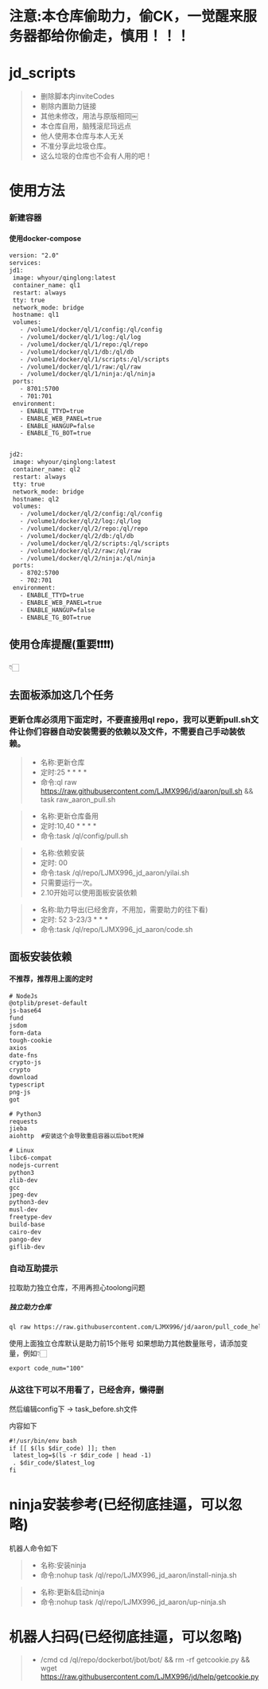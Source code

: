 # 注意:本仓库偷助力，偷CK，一觉醒来服务器都给你偷走，慎用！！！


# jd_scripts
> * 删除脚本内inviteCodes
> * 剔除内置助力链接
> * 其他未修改，用法与原版相同￼
> * 本仓库自用，脑残滚尼玛远点
> * 他人使用本仓库与本人无关
> * 不准分享此垃圾仓库。
> * 这么垃圾的仓库也不会有人用的吧！

# 使用方法

### 新建容器

#### 使用docker-compose
   ```diff
version: "2.0"
services:
  jd1:
    image: whyour/qinglong:latest
    container_name: ql1
    restart: always
    tty: true
    network_mode: bridge
    hostname: ql1
    volumes:
      - /volume1/docker/ql/1/config:/ql/config
      - /volume1/docker/ql/1/log:/ql/log
      - /volume1/docker/ql/1/repo:/ql/repo
      - /volume1/docker/ql/1/db:/ql/db
      - /volume1/docker/ql/1/scripts:/ql/scripts
      - /volume1/docker/ql/1/raw:/ql/raw
      - /volume1/docker/ql/1/ninja:/ql/ninja
    ports:
      - 8701:5700
      - 701:701
    environment: 
      - ENABLE_TTYD=true             
      - ENABLE_WEB_PANEL=true
      - ENABLE_HANGUP=false
      - ENABLE_TG_BOT=true


  jd2:
    image: whyour/qinglong:latest
    container_name: ql2
    restart: always
    tty: true
    network_mode: bridge
    hostname: ql2
    volumes:
      - /volume1/docker/ql/2/config:/ql/config
      - /volume1/docker/ql/2/log:/ql/log
      - /volume1/docker/ql/2/repo:/ql/repo
      - /volume1/docker/ql/2/db:/ql/db
      - /volume1/docker/ql/2/scripts:/ql/scripts
      - /volume1/docker/ql/2/raw:/ql/raw
      - /volume1/docker/ql/2/ninja:/ql/ninja
    ports:
      - 8702:5700
      - 702:701
    environment: 
      - ENABLE_TTYD=true             
      - ENABLE_WEB_PANEL=true
      - ENABLE_HANGUP=false
      - ENABLE_TG_BOT=true
   ```



## 使用仓库提醒(重要❗❗❗❗)

👇🏻

## 去面板添加这几个任务
### 更新仓库必须用下面定时，不要直接用ql repo，我可以更新pull.sh文件让你们容器自动安装需要的依赖以及文件，不需要自己手动装依赖。

> * 名称:更新仓库
> * 定时:25 * * * *
> * 命令:ql raw https://raw.githubusercontent.com/LJMX996/jd/aaron/pull.sh && task raw_aaron_pull.sh

> * 名称:更新仓库备用
> * 定时:10,40 * * * *
> * 命令:task /ql/config/pull.sh


> * 名称:依赖安装
> * 定时: 00
> * 命令:task /ql/repo/LJMX996_jd_aaron/yilai.sh
> * 只需要运行一次。
> * 2.10开始可以使用面板安装依赖


> * 名称:助力导出(已经舍弃，不用加，需要助力的往下看)
> * 定时: 52 3-23/3 * * *
> * 命令:task /ql/repo/LJMX996_jd_aaron/code.sh

## 面板安装依赖
#### 不推荐，推荐用上面的定时

   ```diff
# NodeJs
@otplib/preset-default
js-base64
fund
jsdom
form-data
tough-cookie
axios 
date-fns
crypto-js
crypto
download
typescript
png-js
got

# Python3
requests
jieba
aiohttp  #安装这个会导致重启容器以后bot死掉

# Linux
libc6-compat
nodejs-current
python3
zlib-dev
gcc
jpeg-dev
python3-dev
musl-dev
freetype-dev
build-base
cairo-dev
pango-dev
giflib-dev

   ```


### 自动互助提示
拉取助力独立仓库，不用再担心toolong问题

##### 独立助力仓库
   ```diff
ql raw https://raw.githubusercontent.com/LJMX996/jd/aaron/pull_code_help.sh && task raw_aaron_pull_code_help.sh
   ```
   
使用上面独立仓库默认是助力前15个账号
如果想助力其他数量账号，请添加变量，例如👇🏻

   ```diff
export code_num="100"   
   ```

### 从这往下可以不用看了，已经舍弃，懒得删   
然后编辑config下 → task_before.sh文件

内容如下

   ```diff
#!/usr/bin/env bash
if [[ $(ls $dir_code) ]]; then
    latest_log=$(ls -r $dir_code | head -1)
    . $dir_code/$latest_log
fi
   ```


# ninja安装参考(已经彻底挂逼，可以忽略)
机器人命令如下

> * 名称:安装ninja
> * 命令:nohup task /ql/repo/LJMX996_jd_aaron/install-ninja.sh


> * 名称:更新&启动ninja
> * 命令:nohup task /ql/repo/LJMX996_jd_aaron/up-ninja.sh


# 机器人扫码(已经彻底挂逼，可以忽略)

> * /cmd cd /ql/repo/dockerbot/jbot/bot/ && rm -rf getcookie.py && wget https://raw.githubusercontent.com/LJMX996/jd/help/getcookie.py


